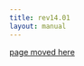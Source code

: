 ```yaml
---
title: rev14.01
layout: manual
---
```


[page moved here](https://github.com/nortd/lasersaur/wiki/rev14.01)
